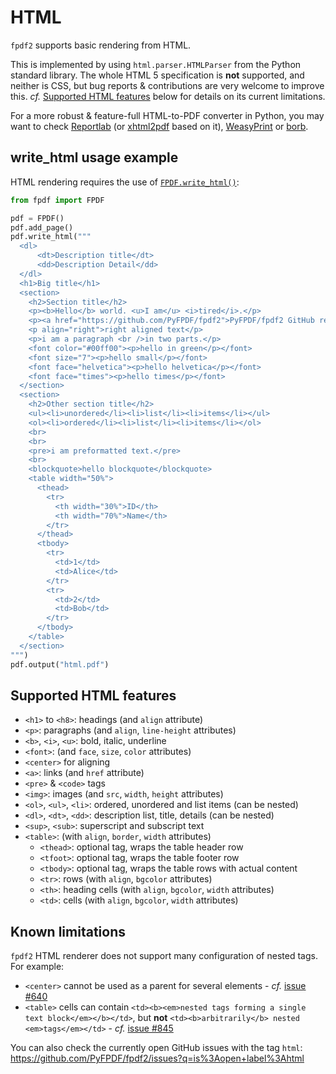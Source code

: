 # HTML

`fpdf2` supports basic rendering from HTML.

This is implemented by using `html.parser.HTMLParser` from the Python standard library.
The whole HTML 5 specification is **not** supported, and neither is CSS,
but bug reports & contributions are very welcome to improve this.
_cf._ [Supported HTML features](#supported-html-features) below for details on its current limitations.

For a more robust & feature-full HTML-to-PDF converter in Python,
you may want to check [Reportlab](https://www.reportlab.com) (or [xhtml2pdf](https://pypi.org/project/xhtml2pdf/) based on it), [WeasyPrint](https://weasyprint.org)
or [borb](https://github.com/jorisschellekens/borb-examples/#76-exporting-html-as-pdf).


## write_html usage example

HTML rendering requires the use of [`FPDF.write_html()`](https://pyfpdf.github.io/fpdf2/fpdf/fpdf.html#fpdf.fpdf.FPDF.write_html):

```python
from fpdf import FPDF

pdf = FPDF()
pdf.add_page()
pdf.write_html("""
  <dl>
      <dt>Description title</dt>
      <dd>Description Detail</dd>
  </dl>
  <h1>Big title</h1>
  <section>
    <h2>Section title</h2>
    <p><b>Hello</b> world. <u>I am</u> <i>tired</i>.</p>
    <p><a href="https://github.com/PyFPDF/fpdf2">PyFPDF/fpdf2 GitHub repo</a></p>
    <p align="right">right aligned text</p>
    <p>i am a paragraph <br />in two parts.</p>
    <font color="#00ff00"><p>hello in green</p></font>
    <font size="7"><p>hello small</p></font>
    <font face="helvetica"><p>hello helvetica</p></font>
    <font face="times"><p>hello times</p></font>
  </section>
  <section>
    <h2>Other section title</h2>
    <ul><li>unordered</li><li>list</li><li>items</li></ul>
    <ol><li>ordered</li><li>list</li><li>items</li></ol>
    <br>
    <br>
    <pre>i am preformatted text.</pre>
    <br>
    <blockquote>hello blockquote</blockquote>
    <table width="50%">
      <thead>
        <tr>
          <th width="30%">ID</th>
          <th width="70%">Name</th>
        </tr>
      </thead>
      <tbody>
        <tr>
          <td>1</td>
          <td>Alice</td>
        </tr>
        <tr>
          <td>2</td>
          <td>Bob</td>
        </tr>
      </tbody>
    </table>
  </section>
""")
pdf.output("html.pdf")
```


## Supported HTML features

* `<h1>` to `<h8>`: headings (and `align` attribute)
* `<p>`: paragraphs (and `align`, `line-height` attributes)
* `<b>`, `<i>`, `<u>`: bold, italic, underline
* `<font>`: (and `face`, `size`, `color` attributes)
* `<center>` for aligning
* `<a>`: links (and `href` attribute)
* `<pre>` & `<code>` tags
* `<img>`: images (and `src`, `width`, `height` attributes)
* `<ol>`, `<ul>`, `<li>`: ordered, unordered and list items (can be nested)
* `<dl>`, `<dt>`, `<dd>`: description list, title, details (can be nested)
* `<sup>`, `<sub>`: superscript and subscript text
* `<table>`: (with `align`, `border`, `width` attributes)
    + `<thead>`: optional tag, wraps the table header row
    + `<tfoot>`: optional tag, wraps the table footer row
    + `<tbody>`: optional tag, wraps the table rows with actual content
    + `<tr>`: rows (with `align`, `bgcolor` attributes)
    + `<th>`: heading cells (with `align`, `bgcolor`, `width` attributes)
    * `<td>`: cells (with `align`, `bgcolor`, `width` attributes)


## Known limitations

`fpdf2` HTML renderer does not support many configuration of nested tags.
For example:

* `<center>` cannot be used as a parent for several elements - _cf._ [issue #640](https://github.com/PyFPDF/fpdf2/issues/640)
* `<table>` cells can contain `<td><b><em>nested tags forming a single text block</em></b></td>`, but **not** `<td><b>arbitrarily</b> nested <em>tags</em></td>` - _cf._ [issue #845](https://github.com/PyFPDF/fpdf2/issues/845)

You can also check the currently open GitHub issues with the tag `html`:
<https://github.com/PyFPDF/fpdf2/issues?q=is%3Aopen+label%3Ahtml>
